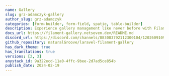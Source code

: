 ```yaml
---
name: Gallery
slug: grz-adamczyk-gallery
author_slug: grz-adamczyk
categories: [form-builder, form-field, spatie, table-builder]
description: Experience gallery management like never before with Filament. This feature-rich plugin offers many integration possibilities, ensuring a seamless fit into your application!
docs_url: https://filament-gallery.netseven.dev/README.md
discord_url: https://discord.com/channels/883083792112300104/1202609109359271936
github_repository: naturalGroove/laravel-filament-gallery
has_dark_theme: true
has_translations: true
versions: [2, 3]
anystack_id: 9a322ecd-11a0-4ffc-9bee-2d7ad5ce854b
publish_date: 2024-02-19
---
```

